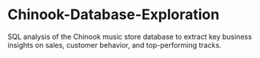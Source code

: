 # Chinook-Database-Exploration
SQL analysis of the Chinook music store database to extract key business insights on sales, customer behavior, and top-performing tracks.
